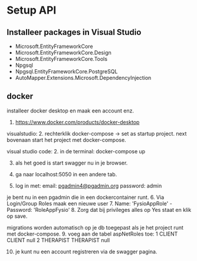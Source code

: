 # Setup API


## Installeer packages in Visual Studio

- Microsoft.EntityFrameworkCore
- Microsoft.EntityFrameworkCore.Design
- Microsoft.EntityFrameworkCore.Tools
- Npgsql
- Npgsql.EntityFrameworkCore.PostgreSQL
- AutoMapper.Extensions.Microsoft.DependencyInjection

## docker
installeer docker desktop en maak een account enz. 
1. https://www.docker.com/products/docker-desktop

visualstudio:
2. rechterklik docker-compose -> set as startup project.
next bovenaan start het project met docker-compose.

visual studio code:
2. in de terminal:
docker-compose up

3. als het goed is start swagger nu in je browser.

4. ga naar localhost:5050 in een andere tab.
5. log in met:
email: pgadmin4@pgadmin.org
password: admin

je bent nu in een pgadmin die in een dockercontainer runt.
6. Via Login/Group Roles maak een nieuwe user
7. Name: 'FysioAppRole'   -   Password: 'RoleAppFysio'
8. Zorg dat bij privileges alles op Yes staat en klik op save.

migrations worden automatisch op je db toegepast als je het project runt met docker-compose.
9. voeg aan de tabel aspNetRoles toe:
1 CLIENT CLIENT null
2 THERAPIST THERAPIST null

10. je kunt nu een account registreren via de swagger pagina.



